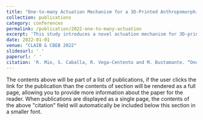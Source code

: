 ```yaml
---
title: "One-to-many Actuation Mechanism for a 3D-Printed Anthropomorphic Hand Prosthesis"
collection: publications
category: conferences
permalink: /publication/2022-one-to-many-actuation
excerpt: 'This study introduces a novel actuation mechanism for 3D-printed anthropomorphic prostheses.'
date: 2022-01-01
venue: "CLAIB & CBEB 2022"
slidesurl: ' '
paperurl: ' '
citation: 'R. Mio, S. Caballa, R. Vega-Centento and M. Bustamante. “One-to-many Actuation Mechanism for a 3D-Printed Anthropomorphic Hand Prosthesis”, IX Latin American Congress on Biomedical Engineering and XXVIII Brazilian Congress on Biomedical Engineering. CLAIB & CBEB 2022. IFMBE Proceedings, vol 100. Springer, Cham.'
---
```


The contents above will be part of a list of publications, if the user clicks the link for the publication than the contents of section will be rendered as a full page, allowing you to provide more information about the paper for the reader. When publications are displayed as a single page, the contents of the above "citation" field will automatically be included below this section in a smaller font.